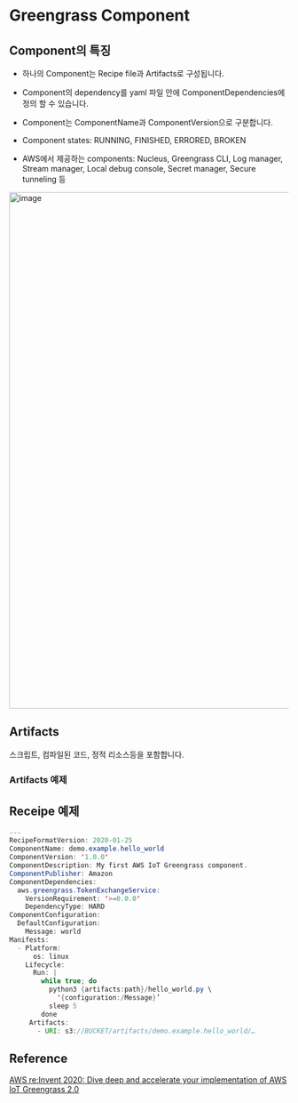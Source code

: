 # Greengrass Component

## Component의 특징

- 하나의 Component는 Recipe file과 Artifacts로 구성됩니다. 

- Component의 dependency를 yaml 파일 안에 ComponentDependencies에 정의 할 수 있습니다. 

- Component는 ComponentName과 ComponentVersion으로 구분합니다.

- Component states: RUNNING, FINISHED, ERRORED, BROKEN

- AWS에서 제공하는 components: Nucleus, Greengrass CLI, Log manager, Stream manager, Local debug console, Secret manager, Secure tunneling 등 

<img width="929" alt="image" src="https://user-images.githubusercontent.com/52392004/181392075-43f385db-222d-4506-9727-5f0aa7211619.png">


## Artifacts

스크립트, 컴파일된 코드, 정적 리소스등을 포함합니다.

### Artifacts 예제



## Receipe 예제

```java
---
RecipeFormatVersion: 2020-01-25
ComponentName: demo.example.hello_world
ComponentVersion: '1.0.0'
ComponentDescription: My first AWS IoT Greengrass component.
ComponentPublisher: Amazon
ComponentDependencies:
  aws.greengrass.TokenExchangeService:
    VersionRequirement: '>=0.0.0'
    DependencyType: HARD
ComponentConfiguration:
  DefaultConfiguration:
    Message: world
Manifests:
  - Platform:
      os: linux
    Lifecycle:
      Run: |
        while true; do
          python3 {artifacts:path}/hello_world.py \
            '{configuration:/Message}’
          sleep 5
        done
     Artifacts:
       - URI: s3://BUCKET/artifacts/demo.example.hello_world/…
```

## Reference 

[AWS re:Invent 2020: Dive deep and accelerate your implementation of AWS IoT Greengrass 2.0](https://www.youtube.com/watch?v=t2x49uZuTwE)
